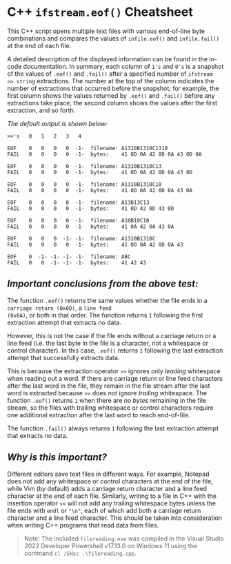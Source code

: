 # C++ <code>ifstream.eof()</code> Cheatsheet
This C++ script opens multiple text files with various end-of-line byte combinations and compares the values of <code>infile.eof()</code> and <code>infile.fail()</code> at the end of each file.

A detailed description of the displayed information can be found in the in-code documentation. In summary, each column of `1's` and `0's` is a snapshot of the values of <code>.eof()</code> and <code>.fail()</code> after a specified number of <code>ifstream >> string</code> extractions. The number at the top of the column indicates the number of extractions that occurred before the snapshot; for example, the first column shows the values returned by <code>.eof()</code> and <code>.fail()</code> before any extractions take place, the second column shows the values after the first extraction, and so forth.

*The default output is shown below:*
```
>>'s   0   1   2   3   4

EOF    0   0   0   0  -1-  filename: A1310B1310C1310
FAIL   0   0   0   0  -1-  bytes:    41 0D 0A 42 0D 0A 43 0D 0A

EOF    0   0   0   0  -1-  filename: A1310B1310C13
FAIL   0   0   0   0  -1-  bytes:    41 0D 0A 42 0D 0A 43 0D

EOF    0   0   0   0  -1-  filename: A1310B1310C10
FAIL   0   0   0   0  -1-  bytes:    41 0D 0A 42 0D 0A 43 0A

EOF    0   0   0   0  -1-  filename: A13B13C13
FAIL   0   0   0   0  -1-  bytes:    41 0D 42 0D 43 0D

EOF    0   0   0   0  -1-  filename: A10B10C10
FAIL   0   0   0   0  -1-  bytes:    41 0A 42 0A 43 0A

EOF    0   0   0  -1- -1-  filename: A1310B1310C
FAIL   0   0   0   0  -1-  bytes:    41 0D 0A 42 0D 0A 43

EOF    0  -1- -1- -1- -1-  filename: ABC
FAIL   0   0  -1- -1- -1-  bytes:    41 42 43
```
## *Important conclusions from the above test:*

The function <code>.eof()</code> returns the same values whether the file ends in a <code>carriage return (0x0D)</code>, a <code>line feed (0x0A)</code>, or both in that order. The function returns `1` following the first extraction attempt that extracts no data.

However, this is not the case if the file ends without a carriage return or a line feed (i.e. the last byte in the file is a character, not a whitespace or control character). In this case, <code>.eof()</code> returns `1` following the last extraction attempt that successfully extracts data.

This is because the extraction operator <code>>></code> ignores only *leading* whitespace when reading out a word. If there are carriage return or line feed characters after the last word in the file, they remain in the file stream after the last word is extracted because <code>>></code> does *not* ignore *trailing* whitespace. The function <code>.eof()</code> returns `1` when there are *no bytes* remaining in the file stream, so the files with trailing whitespace or control characters require one additional extraction after the last word to reach end-of-file.

The function <code>.fail()</code> always returns `1` following the last extraction attempt that extracts no data.

## *Why is this important?*


Different editors save text files in different ways. For example, Notepad does not add any whitespace or control characters at the end of the file, while Vim (by default) adds a carriage return character and a line feed character at the end of each file. Similarly, writing to a file in C++ with the insertion operator <code><<</code> will not add any trailing whitespace bytes unless the file ends with <code>endl</code> or <code>"\n"</code>, each of which add both a carriage return character and a line feed character. This should be taken into consideration when writing C++ programs that read data from files.
> Note:
> The included <code>filereading.exe</code> was compiled in the Visual Studio 2022 Developer Powershell v17.13.0 on Windows 11 using the command <code>cl /EHsc .\filereading.cpp</code>.
